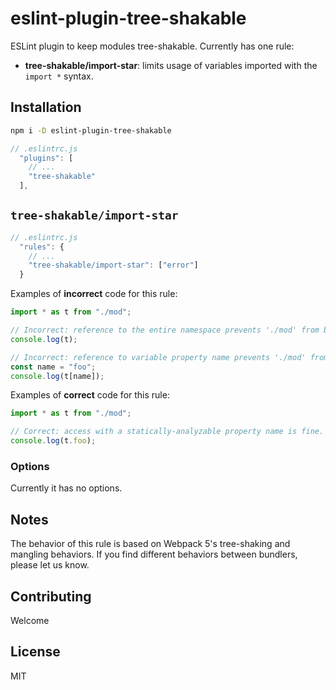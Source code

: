 # eslint-plugin-tree-shakable

ESLint plugin to keep modules tree-shakable. Currently has one rule:

- **tree-shakable/import-star**: limits usage of variables imported with the `import *` syntax.

## Installation

```sh
npm i -D eslint-plugin-tree-shakable
```

```js
// .eslintrc.js
  "plugins": [
    // ...
    "tree-shakable"
  ],
```

## `tree-shakable/import-star`

```js
// .eslintrc.js
  "rules": {
    // ...
    "tree-shakable/import-star": ["error"]
  }
```

Examples of **incorrect** code for this rule:

```js
import * as t from "./mod";

// Incorrect: reference to the entire namespace prevents './mod' from being tree-shakable.
console.log(t);

// Incorrect: reference to variable property name prevents './mod' from being tree-shakable.
const name = "foo";
console.log(t[name]);
```

Examples of **correct** code for this rule:

```js
import * as t from "./mod";

// Correct: access with a statically-analyzable property name is fine.
console.log(t.foo);
```

### Options

Currently it has no options.

## Notes

The behavior of this rule is based on Webpack 5's tree-shaking and mangling behaviors. If you find different behaviors between bundlers, please let us know.

## Contributing

Welcome

## License

MIT
